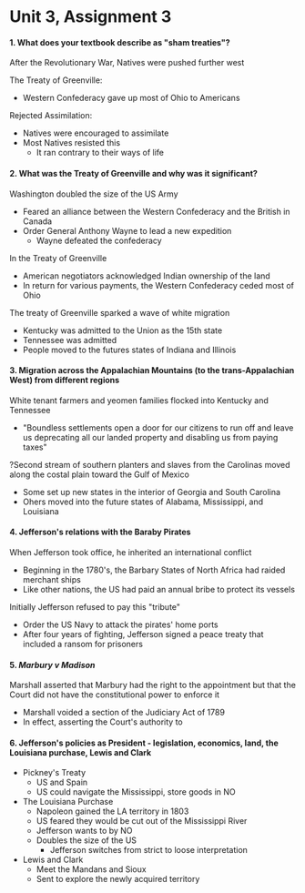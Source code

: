 # Unit 3, Assignment 3

#### 1. What does your textbook describe as "sham treaties"?
After the Revolutionary War, Natives were pushed further west

The Treaty of Greenville:
- Western Confederacy gave up most of Ohio to Americans

Rejected Assimilation:
- Natives were encouraged to assimilate
- Most Natives resisted this
	- It ran contrary to their ways of life
	
#### 2. What was the Treaty of Greenville and why was it significant?
Washington doubled the size of the US Army
- Feared an alliance between the Western Confederacy and the British in Canada
- Order General Anthony Wayne to lead a new expedition
	- Wayne defeated the confederacy

In the Treaty of Greenville
- American  negotiators acknowledged Indian ownership of the land
 - In return for various payments, the Western Confederacy ceded most of Ohio 

The treaty of Greenville sparked a wave of white migration
- Kentucky was admitted to the Union as the 15th state
- Tennessee was admitted
- People moved to the futures states of Indiana and Illinois

#### 3. Migration across the Appalachian Mountains (to the trans-Appalachian West) from different regions
White tenant farmers and yeomen families flocked into Kentucky and Tennessee
- "Boundless settlements open a door for our citizens to run off and leave us deprecating all our landed property and disabling us from paying taxes"

?Second stream of southern planters and slaves from the Carolinas moved along the costal plain toward the Gulf of Mexico
- Some set up new states in the interior of Georgia and South Carolina
- Ohers moved into the future states of Alabama, Mississippi, and Louisiana

#### 4. Jefferson's relations with the Baraby Pirates
When Jefferson took office, he inherited an international conflict
- Beginning in the 1780's, the Barbary States of North Africa had raided merchant ships
- Like other nations, the US had paid an annual bribe to protect its vessels

Initially Jefferson refused to pay this "tribute"
- Order the US Navy to attack the pirates' home ports
- After four years of fighting, Jefferson signed a peace treaty that included a ransom for prisoners

#### 5. *Marbury v Madison*
Marshall asserted that Marbury had the right to the appointment but that the Court did not have the constitutional power to enforce it
- Marshall voided a section of the Judiciary Act of 1789
- In effect, asserting the Court's authority to 

#### 6. Jefferson's policies as President - legislation, economics, land, the Louisiana purchase, Lewis and Clark
- Pickney's Treaty
	-  US and Spain
	- US could navigate the Mississippi, store goods in NO
- The Louisiana Purchase
	- Napoleon gained the LA territory in 1803
	- US feared they would be cut out of the Mississippi River
	- Jefferson wants to by NO
	- Doubles the size of the US
		- Jefferson switches from strict to loose interpretation
- Lewis and Clark
	- Meet the Mandans and Sioux
	- Sent to explore the newly acquired territory

